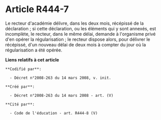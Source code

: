 # Article R444-7

Le recteur d'académie délivre, dans les deux mois, récépissé de la déclaration ; si cette déclaration, ou les éléments qui y
sont annexés, est incomplète, le recteur, dans le même délai, demande à l'organisme privé d'en opérer la régularisation ; le
recteur dispose alors, pour délivrer le récépissé, d'un nouveau délai de deux mois à compter du jour où la régularisation a
été opérée.

**Liens relatifs à cet article**

	**Codifié par**:

	  - Décret n°2008-263 du 14 mars 2008, v. init.

	**Créé par**:

	  - Décret n°2008-263 du 14 mars 2008 - art. (V)

	**Cité par**:

	  - Code de l'éducation - art. R444-8 (V)
